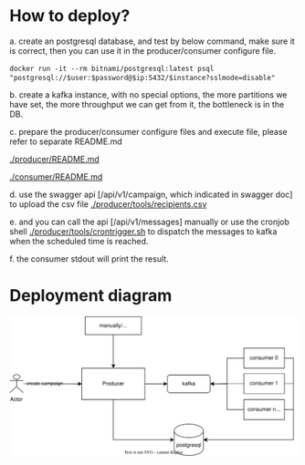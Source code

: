 # How to deploy?
a. create an postgresql database, and test by below command, make sure it is correct, then you can use it in the producer/consumer configure file.
```
docker run -it --rm bitnami/postgresql:latest psql "postgresql://$user:$password@$ip:5432/$instance?sslmode=disable"
```
b. create a kafka instance, with no special options, the more partitions we have set, the more throughput we can get from it, the bottleneck is in the DB. 

c. prepare the producer/consumer configure files and execute file, please refer to separate README.md

[./producer/README.md](https://github.com/cxytz01/abcdefg/blob/main/producer/README.md)

[./consumer/README.md](https://github.com/cxytz01/abcdefg/blob/main/consumer/README.md)


d. use the swagger api [/api/v1/campaign, which indicated in swagger doc] to upload the csv file [./producer/tools/recipients.csv](https://github.com/cxytz01/abcdefg/blob/main/producer/tools/recipients.csv)

e. and you can call the api [/api/v1/messages] manually or use the cronjob shell [./producer/tools/crontrigger.sh](https://github.com/cxytz01/abcdefg/blob/main/producer/tools/crontrigger.sh) to dispatch the messages to kafka when the scheduled time is reached.

f. the consumer stdout will print the result.

# Deployment diagram
![deployment](./assets/deployment.svg)